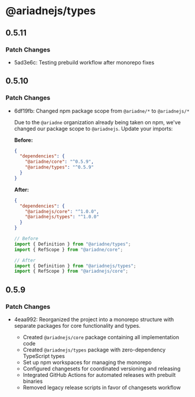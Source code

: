 # @ariadnejs/types

## 0.5.11

### Patch Changes

- 5ad3e6c: Testing prebuild workflow after monorepo fixes

## 0.5.10

### Patch Changes

- 6df19fb: Changed npm package scope from `@ariadne/*` to `@ariadnejs/*`

  Due to the `@ariadne` organization already being taken on npm, we've changed our package scope to `@ariadnejs`. Update your imports:

  **Before:**

  ```json
  {
    "dependencies": {
      "@ariadne/core": "^0.5.9",
      "@ariadne/types": "^0.5.9"
    }
  }
  ```

  **After:**

  ```json
  {
    "dependencies": {
      "@ariadnejs/core": "^1.0.0",
      "@ariadnejs/types": "^1.0.0"
    }
  }
  ```

  ```typescript
  // Before
  import { Definition } from "@ariadne/types";
  import { RefScope } from "@ariadne/core";

  // After
  import { Definition } from "@ariadnejs/types";
  import { RefScope } from "@ariadnejs/core";
  ```

## 0.5.9

### Patch Changes

- 4eaa992: Reorganized the project into a monorepo structure with separate packages for core functionality and types.

  - Created `@ariadnejs/core` package containing all implementation code
  - Created `@ariadnejs/types` package with zero-dependency TypeScript types
  - Set up npm workspaces for managing the monorepo
  - Configured changesets for coordinated versioning and releasing
  - Integrated GitHub Actions for automated releases with prebuilt binaries
  - Removed legacy release scripts in favor of changesets workflow
